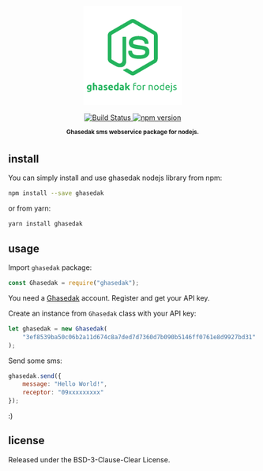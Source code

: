 <p align="center">
    <img src="media/g4n.png"
         height="200" alt="ghasedak for nodejs">
</p>

<p align="center">
  <a href="https://travis-ci.org/ghasedakapi/ghasedak-node">
    <img src="https://travis-ci.org/ghasedakapi/ghasedak-node.svg?branch=master"
         alt="Build Status">
  </a>
  <a href="https://www.npmjs.com/package/ghasedak">
    <img src="https://badge.fury.io/js/ghasedak.svg"
         alt="npm version">
  </a>
</p>
<p align="center"><sup><strong> Ghasedak sms webservice package for nodejs. </strong></sup></p>

## install

You can simply install and use ghasedak nodejs library from npm:

```sh
npm install --save ghasedak
```

or from yarn:

```sh
yarn install ghasedak
```

## usage

Import `ghasedak` package:

```javascript
const Ghasedak = require("ghasedak");
```

You need a [Ghasedak](https://ghasedak.io) account. Register and get your API key.

Create an instance from `Ghasedak` class with your API key:

```javascript
let ghasedak = new Ghasedak(
	"3ef8539ba50c06b2a11d674c8a7ded7d7360d7b090b5146ff0761e8d9927bd31"
);
```

Send some sms:

```javascript
ghasedak.send({
	message: "Hello World!",
	receptor: "09xxxxxxxxx"
});
```

:)

##

## license

Released under the BSD-3-Clause-Clear License.
